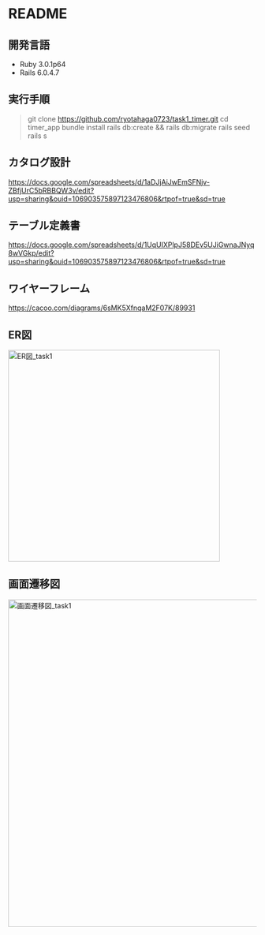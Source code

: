 # README

## 開発言語
- Ruby 3.0.1p64
- Rails 6.0.4.7

## 実行手順
> git clone https://github.com/ryotahaga0723/task1_timer.git
> cd timer_app
> bundle install
> rails db:create && rails db:migrate
> rails seed
> rails s

## カタログ設計
https://docs.google.com/spreadsheets/d/1aDJjAiJwEmSFNjv-ZBfjUrC5bRBBQW3v/edit?usp=sharing&ouid=106903575897123476806&rtpof=true&sd=true

## テーブル定義書
https://docs.google.com/spreadsheets/d/1UqUIXPlpJ58DEv5UJiGwnaJNyq8wVGkp/edit?usp=sharing&ouid=106903575897123476806&rtpof=true&sd=true

## ワイヤーフレーム
https://cacoo.com/diagrams/6sMK5XfnqaM2F07K/89931

## ER図
<img width="429" alt="ER図_task1" src="https://user-images.githubusercontent.com/102888155/165198492-265feab1-0816-4249-9252-a24a6cda8896.png">

## 画面遷移図
<img width="664" alt="画面遷移図_task1" src="https://user-images.githubusercontent.com/102888155/165198516-04971774-0aab-461f-8583-754e4310b951.png">
